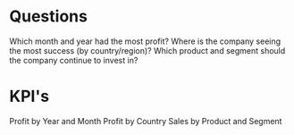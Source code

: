 # Questions 
Which month and year had the most profit?
Where is the company seeing the most success (by country/region)?
Which product and segment should the company continue to invest in?

# KPI's
Profit by Year and Month
Profit by Country
Sales by Product and Segment
